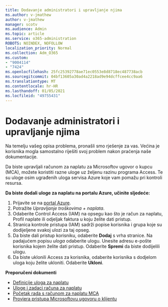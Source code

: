 ```yaml
---
title: Dodavanje administratori i upravljanje njima
ms.author: v-jmathew
author: v-jmathew
manager: scotv
ms.audience: Admin
ms.topic: article
ms.service: o365-administration
ROBOTS: NOINDEX, NOFOLLOW
localization_priority: Normal
ms.collection: Adm_O365
ms.custom:
- "9004114"
- "7424"
ms.openlocfilehash: 25fc25392778ae71ec0553e8d8718ec487738acb
ms.sourcegitcommit: 04bf13605a30ad4a2218ad9e94dcffcee4cc9aa6
ms.translationtype: MT
ms.contentlocale: hr-HR
ms.lasthandoff: 01/05/2021
ms.locfileid: "49755431"
---
```

# <a name="how-to-add-and-manage-admins"></a>Dodavanje administratori i upravljanje njima

Na temelju vašeg opisa problema, pronašli smo rješenje za vas. Većina je korisnika mogla samostalno riješiti svoj problem nakon praćenja naše dokumentacije.

Da biste upravljali računom za naplatu za Microsoftov ugovor o kupcu (MCA), možete koristiti razne uloge uz željenu razinu programa Access. Te su uloge osim ugrađenih uloga servisa Azure koje vam pomažu pri kontroli resursa.

**Da biste dodali uloge za naplatu na portalu Azure, učinite sljedeće:**

1. Prijavite se na [portal Azure](https://portal.azure.com/).
2. Potražite *Upravljanje troškovima + naplata*.
3. Odaberite Control Access (IAM) na opsegu kao što je račun za naplatu, Profil naplate ili odjeljak faktura u koju želite dati pristup.
4. Stranica kontrole pristupa (IAM) sadrži popise korisnika i grupa koje su dodijeljene svakoj ulozi za taj opseg.
5. Da biste dali pristup korisniku, odaberite **Dodaj** s vrha stranice. Na padajućem popisu *uloga* odaberite ulogu. Unesite adresu e-pošte korisnika kojem želite dati pristup. Odaberite **Spremi** da biste dodijelili ulogu.
6. Da biste uklonili Access za korisnika, odaberite korisnika s dodjelom uloga koju želite ukloniti. Odaberite **Ukloni**.

**Preporučeni dokumenti**

- [Definicije uloga za naplatu](https://docs.microsoft.com/azure/cost-management-billing/manage/understand-mca-roles)
- [Uloge i zadaci računa za naplatu](https://docs.microsoft.com/azure/cost-management-billing/manage/understand-mca-roles#billing-account-roles-and-tasks)
- [Početak rada s računom za naplatu MCA](https://docs.microsoft.com/azure/cost-management-billing/understand/mca-overview)
- [Provjera pristupa Microsoftovu ugovoru o klijentu](https://docs.microsoft.com/azure/cost-management-billing/manage/change-credit-card?WT.mc_id=Portal-Microsoft_Azure_Support%22%20%5Cl%20%22manage-credit-cards-for-a-microsoft-customer-agreement%22%20%5Ct%20%22_blank#check-the-type-of-your-account)
